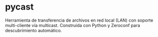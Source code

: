 # pycast
Herramienta de transferencia de archivos en red local (LAN) con soporte multi-cliente vía multicast. Construida con Python y Zeroconf para descubrimiento automático.
